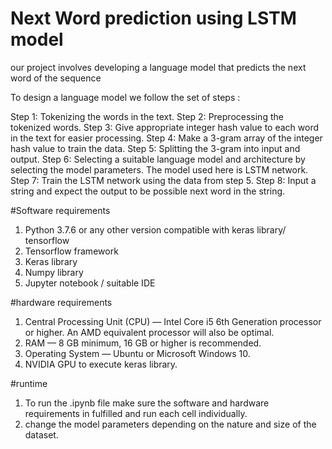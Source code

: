 # Next Word prediction using LSTM model

our project involves developing a language model that predicts the next word of the sequence 

To design a language model we follow the set of steps :

Step 1: Tokenizing the words in the text.
Step 2: Preprocessing the tokenized words.
Step 3: Give appropriate integer hash value to each word in the text for
easier processing.
Step 4: Make a 3-gram array of the integer hash value to train the data.
Step 5: Splitting the 3-gram into input and output.
Step 6: Selecting a suitable language model and architecture by selecting the
model parameters. The model used here is LSTM network.
Step 7: Train the LSTM network using the data from step 5.
Step 8: Input a string and expect the output to be possible next word in the
string.

#Software requirements

1. Python 3.7.6 or any other version compatible with keras library/
tensorflow
2. Tensorflow framework
3. Keras library
4. Numpy library
5. Jupyter notebook / suitable IDE

#hardware requirements

1. Central Processing Unit (CPU) — Intel Core i5 6th Generation processor
or higher. An AMD equivalent processor will also be optimal.
2. RAM — 8 GB minimum, 16 GB or higher is recommended.
3. Operating System — Ubuntu or Microsoft Windows 10.
4. NVIDIA GPU to execute keras library.

#runtime

1. To run the .ipynb file make sure the software and hardware requirements in fulfilled and run each cell individually.
2. change the model parameters depending on the nature and size of the dataset.
